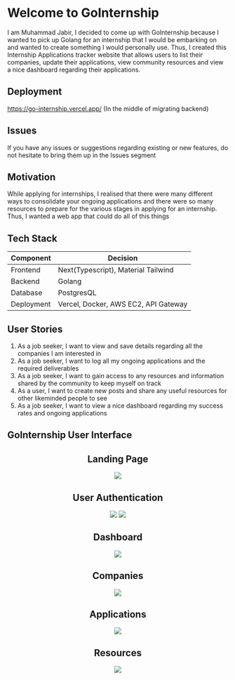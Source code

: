 # Welcome to GoInternship

I am Muhammad Jabir, I decided to come up with GoInternship because I wanted to pick up Golang for an internship that I would be embarking on and wanted to create something I would personally use. Thus, I created this Internship Applications tracker website that allows users to list their companies, update their applications, view community resources and view a nice dashboard regarding their applications.

## Deployment
https://go-internship.vercel.app/ (In the middle of migrating backend)

## Issues

If you have any issues or suggestions regarding existing or new features, do not hesitate to bring them up in the Issues segment

## Motivation

While applying for internships, I realised that there were many different ways to consolidate your ongoing applications and there were so many resources to prepare for the various stages in applying for an internship. Thus, I wanted a web app that could do all of this things

## Tech Stack

| Component  | Decision                       |
| ---------- | ------------------------------ |
| Frontend   | Next(Typescript), Material Tailwind |
| Backend    | Golang            |
| Database   | PostgresQL                        |
| Deployment | Vercel, Docker, AWS EC2, API Gateway                         |

## User Stories

1.  As a job seeker, I want to view and save details regarding all the companies I am interested in
2.  As a job seeker, I want to log all my ongoing applications and the required deliverables
3.  As a job seeker, I want to gain access to any resources and information shared by the community to keep myself on track
4.  As a user, I want to create new posts and share any useful resources for other likeminded people to see
5.  As a job seeker, I want to view a nice dashboard regarding my success rates and ongoing applications

## GoInternship User Interface
<h2 align="center">Landing Page</h2>
<p align="center">
  <img src="https://github.com/muhdjabir/GoInternship/assets/99940885/d81dc395-8914-4325-989f-32079c7e3ce8" />
</p>

<h2 align="center">User Authentication </h2>
<p align="center">
  <img src="https://github.com/muhdjabir/GoInternship/assets/99940885/ffe98ce8-424f-4473-99d4-2e059ad305bf" />
  <img src="https://github.com/muhdjabir/GoInternship/assets/99940885/4cd6afe9-cd20-42de-a0a5-04aef6cc5a5a" />
</p>

<h2 align="center">Dashboard </h2>
<p align="center">
  <img src="https://github.com/muhdjabir/GoInternship/assets/99940885/0303c216-3185-451c-b885-a50366348937" />
</p>

<h2 align="center">Companies </h2>
<p align="center">
  <img src="https://github.com/muhdjabir/GoInternship/assets/99940885/341683b0-1673-48b8-b256-6fd510667f98" />
</p>

<h2 align="center">Applications </h2>
<p align="center">
  <img src="https://github.com/muhdjabir/GoInternship/assets/99940885/c17c2ad7-0db9-41be-8f47-a404e2bca2c1" />
</p>

<h2 align="center">Resources </h2>
<p align="center">
  <img src="https://github.com/muhdjabir/GoInternship/assets/99940885/738016c1-687a-4a2f-b309-6318955cdc67" />
</p>
